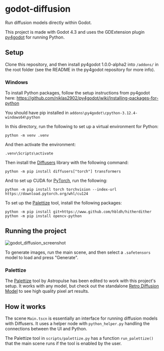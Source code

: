 # godot-diffusion
Run diffusion models directly within Godot.

This project is made with Godot 4.3 and uses the GDExtension plugin [py4godot](https://github.com/niklas2902/py4godot) for running Python.

## Setup
Clone this repository, and then install py4godot 1.0.0-alpha2 into `/addons/` in the root folder (see the README in the py4godot repository for more info).

### Windows
To install Python packages, follow the setup instructions from py4godot here: https://github.com/niklas2902/py4godot/wiki/Installing-packages-for-python

You should have pip installed in `addons\py4godot\cpython-3.12.4-windows64\python`

In this directory, run the following to set up a virtual environment for Python:
```
python -m venv .venv
```
And then activate the environment:
```
.venv\Scripts\activate
```
Then install the [Diffusers](https://huggingface.co/docs/diffusers/en/installation) library with the following command:
```
python -m pip install diffusers["torch"] transformers
```
And to set up CUDA for [PyTorch](https://pytorch.org/get-started/locally/), run the following:
```
python -m pip install torch torchvision --index-url https://download.pytorch.org/whl/cu124
```
To set up the [Palettize](https://github.com/Astropulse/sd-palettize) tool, install the following packages:
```
python -m pip install git+https://www.github.com/hbldh/hitherdither
python -m pip install opencv-python
```

## Running the project
![godot_diffusion_screenshot](https://github.com/user-attachments/assets/fe651c5d-b310-419a-8aae-48bfd8658353)

To generate images, run the main scene, and then select a `.safetensors` model to load and press "Generate".

### Palettize
The [Palettize](https://github.com/Astropulse/sd-palettize) tool by Astropulse has been edited to work with this project's setup. It works with any model, but check out the standalone [Retro Diffusion Model](https://astropulse.gumroad.com/l/RetroDiffusionModel) to see high quality pixel art results.

## How it works
The scene `Main.tscn` is essentially an interface for running diffusion models with Diffusers. It uses a helper node with `python_helper.py` handling the connections between the UI and Python.

The Palettize tool in `scripts/palettize.py` has a function `run_palettize()` that the main scene runs if the tool is enabled by the user.
